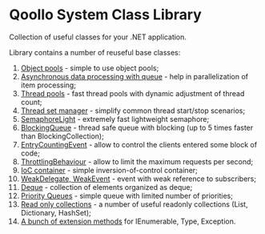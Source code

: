 Qoollo System Class Library
===============

Collection of useful classes for your .NET application.


Library contains a number of reuseful base classes:

1. [Object pools](https://github.com/qoollo/system-class-library/wiki/Object-pool) - simple to use object pools;
2. [Asynchronous data processing with queue](https://github.com/qoollo/system-class-library/wiki/QueueAsyncProcessor) - help in parallelization of item processing;
3. [Thread pools](https://github.com/qoollo/system-class-library/wiki/Thread-Pool) - fast thread pools with dynamic adjustment of thread count;
4. [Thread set manager](https://github.com/qoollo/system-class-library/wiki/ThreadSetManager) - simplify common thread start/stop scenarios;
5. [SemaphoreLight](https://github.com/qoollo/system-class-library/wiki/SemaphoreLight) - extremely fast lightweight semaphore;
6. [BlockingQueue](https://github.com/qoollo/system-class-library/wiki/BlockingQueue) - thread safe queue with blocking (up to 5 times faster than BlockingCollection); 
7. [EntryCountingEvent](https://github.com/qoollo/system-class-library/wiki/EntryCountingEvent) - allow to control the clients entered some block of code;
8. [ThrottlingBehaviour](https://github.com/qoollo/system-class-library/wiki/ThrottlingBehaviour) - allow to limit the maximum requests per second;
9. [IoC container](https://github.com/qoollo/system-class-library/wiki/IoC) - simple inversion-of-control container;
10. [WeakDelegate, WeakEvent](https://github.com/qoollo/system-class-library/wiki/WeakEvent) - event with weak reference to subscribers;
11. [Deque](https://github.com/qoollo/system-class-library/wiki/Deque) - collection of elements organized as deque;
12. [Priority Queues](https://github.com/qoollo/system-class-library/wiki/Priority-Queues) - simple queue with limited number of priorities;
13. [Read only collections](https://github.com/qoollo/system-class-library/wiki/Read-only-collections) - a number of useful readonly collections (List, Dictionary, HashSet);
14. [A bunch of extension methods](https://github.com/qoollo/system-class-library/wiki/Extension-Methods) for IEnumerable, Type, Exception.

